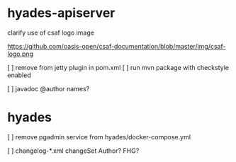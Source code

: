 # hyades-apiserver
clarify use of csaf logo image

https://github.com/oasis-open/csaf-documentation/blob/master/img/csaf-logo.png

[ ] remove <scan> from jetty plugin in pom.xml
[ ] run mvn package with checkstyle enabled

[ ] javadoc @author names?

# hyades
[ ] remove pgadmin service from hyades/docker-compose.yml

[ ] changelog-*.xml changeSet Author? FHG?
 

